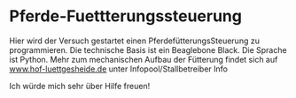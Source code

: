 # Pferde-Fuettterungssteuerung
Hier wird der Versuch gestartet einen PferdefütterungsSteuerung zu programmieren. 
Die technische Basis ist ein Beaglebone Black. 
Die Sprache ist Python. 
Mehr zum mechanischen Aufbau der Fütterung findet sich auf www.hof-luettgesheide.de unter Infopool/Stallbetreiber Info

Ich würde mich sehr über Hilfe freuen!
